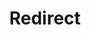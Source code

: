 ﻿---
layout: src/layouts/Redirect.astro
title: Redirect
redirect: https://yamldoc.liuyan.wang/docs/deployments/patterns/elastic-and-transient-environments/immutable-infrastructure
pubDate:  2023-01-01
navSearch: false
navSitemap: false
navMenu: false
---
